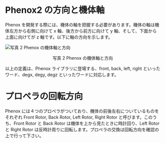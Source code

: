 # Phenox2 の方向と機体軸
Phenox を開発する際には、機体の軸を把握する必要があります。機体の軸は機体左方から右側に向けて x 軸、後方から前方に向けて y 軸、そして、下面から上面に向けてが z 軸です。以下に軸の方向を示します。

![写真 2 Phenox の機体軸と方向](/img/phenox/phenox_principle_axis.jpg)
<div align="center">写真 2 Phenox の機体軸と方向</div>

以上の定義は、Phenox ライブラリに登場する、front, back, left, right といったワード、degx, degy, degz といったワードに対応します。

# プロペラの回転方向
Phenox には４つのプロペラがついており、機体の前後左右についているものをそれぞれ Front Rotor, Back Rotor, Left Rotor, Right Rotor と呼びます。このうち、Front Rotor と Back Rotor は機体を上から見たときに時計回り、Left Rotor と Right Rotor は反時計周りに回転します。プロペラの交換は回転方向を確認の上で行って下さい。

